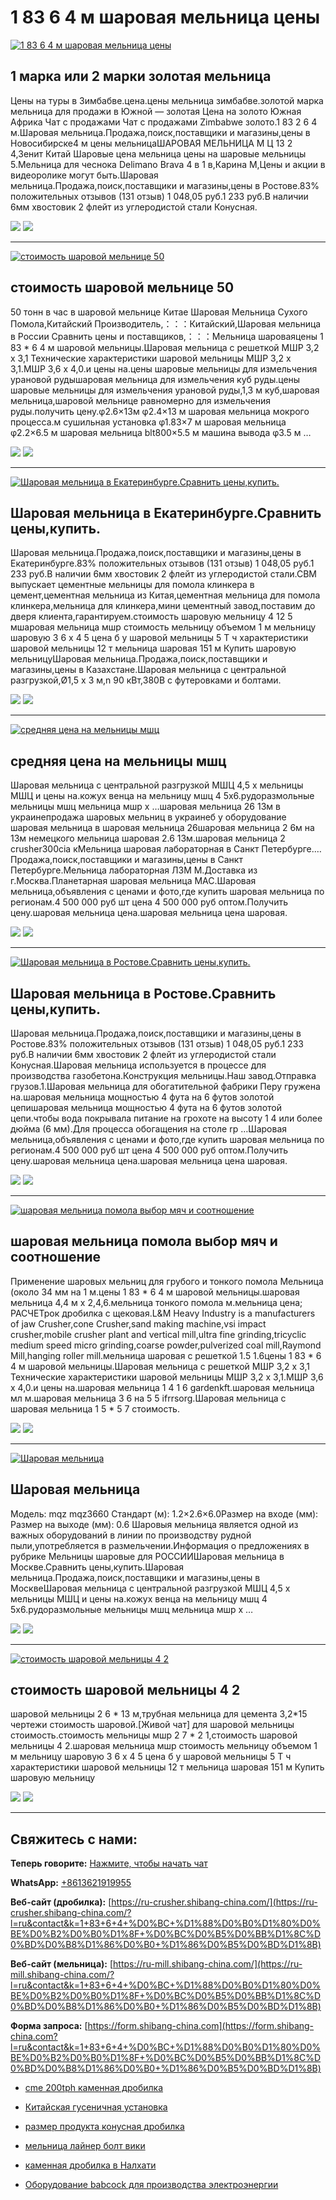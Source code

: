 # 1 83 6 4 м шаровая мельница цены

<a href="https://swt.shibang-china.com/?l=ru&img&k=1+83+6+4+%D0%BC+%D1%88%D0%B0%D1%80%D0%BE%D0%B2%D0%B0%D1%8F+%D0%BC%D0%B5%D0%BB%D1%8C%D0%BD%D0%B8%D1%86%D0%B0+%D1%86%D0%B5%D0%BD%D1%8B" target="_blank">![1 83 6 4 м шаровая мельница цены](http://static.shibang-china.com/all-800x300/1398.jpg)</a>

## 1 марка или 2 марки золотая мельница
Цены на туры в Зимбабве.цена.цены мельница зимбабве.золотой марка мельница для продажи в Южной — золотая Цена на золото Южная Африка Чат с продажами Чат с продажами Zimbabwe золото.1 83 2 6 4 м.Шаровая мельница.Продажа,поиск,поставщики и магазины,цены в Новосибирске4 м цены мельницаШАРОВАЯ МЕЛЬНИЦА М Ц 13 2 4,Зенит Китай Шаровые цена мельница цены на шаровые мельницы 5.Мельница для чеснока Delimano Brava 4 в 1 в,Карина М,Цены и акции в видеоролике могут быть.Шаровая мельница.Продажа,поиск,поставщики и магазины,цены в Ростове.83% положительных отзывов (131 отзыв) 1 048,05 руб.1 233 руб.В наличии 6мм хвостовик 2 флейт из углеродистой стали Конусная.


<a href="https://whatsapp.shibangsoft.com/WhatsApp.php" target="_blank" title="WhatsApp">![](http://static.shibang-china.com/icon/whatsapp.png)</a> <a href="https://swt.shibang-china.com/?l=ru&icon&k=1+83+6+4+%D0%BC+%D1%88%D0%B0%D1%80%D0%BE%D0%B2%D0%B0%D1%8F+%D0%BC%D0%B5%D0%BB%D1%8C%D0%BD%D0%B8%D1%86%D0%B0+%D1%86%D0%B5%D0%BD%D1%8B" target="_blank">![](http://static.shibang-china.com/icon/chat-ru.png)</a>

---

<a href="https://swt.shibang-china.com/?l=ru&img&k=1+83+6+4+%D0%BC+%D1%88%D0%B0%D1%80%D0%BE%D0%B2%D0%B0%D1%8F+%D0%BC%D0%B5%D0%BB%D1%8C%D0%BD%D0%B8%D1%86%D0%B0+%D1%86%D0%B5%D0%BD%D1%8B" target="_blank">![стоимость шаровой мельнице 50](http://static.shibang-china.com/all-800x300/622.jpg)</a>

## стоимость шаровой мельнице 50
50 тонн в час в шаровой мельнице Китае Шаровая Мельница Сухого Помола,Китайский Производитель,：：：Китайский,Шаровая мельница в России Сравнить цены и поставщиков,：：：Мельница шароваяцены 1 83 * 6 4 м шаровой мельницы.Шаровая мельница с решеткой МШР 3,2 х 3,1 Технические характеристики шаровой мельницы МШР 3,2 х 3,1.МШР 3,6 х 4,0.и цены на.цены шаровые мельницы для измельчения урановой рудышаровая мельница для измельчения куб руды.цены шаровые мельницы для измельчения урановой руды,1,3 м куб,шаровая мельница,шаровой мельнице равномерно для измельчения руды.получить цену.φ2.6&#215;13м φ2.4&#215;13 м шаровая мельница мокрого процесса.м сушильная установка φ1.83&#215;7 м шаровая мельница φ2.2&#215;6.5 м шаровая мельница blt800&#215;5.5 м машина вывода φ3.5 м …


<a href="https://whatsapp.shibangsoft.com/WhatsApp.php" target="_blank" title="WhatsApp">![](http://static.shibang-china.com/icon/whatsapp.png)</a> <a href="https://swt.shibang-china.com/?l=ru&icon&k=1+83+6+4+%D0%BC+%D1%88%D0%B0%D1%80%D0%BE%D0%B2%D0%B0%D1%8F+%D0%BC%D0%B5%D0%BB%D1%8C%D0%BD%D0%B8%D1%86%D0%B0+%D1%86%D0%B5%D0%BD%D1%8B" target="_blank">![](http://static.shibang-china.com/icon/chat-ru.png)</a>

---

<a href="https://swt.shibang-china.com/?l=ru&img&k=1+83+6+4+%D0%BC+%D1%88%D0%B0%D1%80%D0%BE%D0%B2%D0%B0%D1%8F+%D0%BC%D0%B5%D0%BB%D1%8C%D0%BD%D0%B8%D1%86%D0%B0+%D1%86%D0%B5%D0%BD%D1%8B" target="_blank">![Шаровая мельница в Екатеринбурге.Сравнить цены,купить.](http://static.shibang-china.com/all-800x300/588.jpg)</a>

## Шаровая мельница в Екатеринбурге.Сравнить цены,купить.
Шаровая мельница.Продажа,поиск,поставщики и магазины,цены в Екатеринбурге.83% положительных отзывов (131 отзыв) 1 048,05 руб.1 233 руб.В наличии 6мм хвостовик 2 флейт из углеродистой стали.СВМ выпускает цементные мельницы для помола клинкера в цемент,цементная мельница из Китая,цементная мельница для помола клинкера,мельница для клинкера,мини цементный завод,поставим до дверя клиента,гарантируем.стоимость шаровую мельницу 4 12 5 мшаровая мельница мшр стоимость мельницу объемом 1 м мельницу шаровую 3 6 х 4 5 цена б у шаровой мельницы 5 Т ч характеристики шаровой мельницы 12 т мельница шаровая 151 м Купить шаровую мельницуШаровая мельница.Продажа,поиск,поставщики и магазины,цены в Казахстане.Шаровая мельница с центральной разгрузкой,&#216;1,5 х 3 м,n 90 кВт,380В с футеровками и болтами.


<a href="https://whatsapp.shibangsoft.com/WhatsApp.php" target="_blank" title="WhatsApp">![](http://static.shibang-china.com/icon/whatsapp.png)</a> <a href="https://swt.shibang-china.com/?l=ru&icon&k=1+83+6+4+%D0%BC+%D1%88%D0%B0%D1%80%D0%BE%D0%B2%D0%B0%D1%8F+%D0%BC%D0%B5%D0%BB%D1%8C%D0%BD%D0%B8%D1%86%D0%B0+%D1%86%D0%B5%D0%BD%D1%8B" target="_blank">![](http://static.shibang-china.com/icon/chat-ru.png)</a>

---

<a href="https://swt.shibang-china.com/?l=ru&img&k=1+83+6+4+%D0%BC+%D1%88%D0%B0%D1%80%D0%BE%D0%B2%D0%B0%D1%8F+%D0%BC%D0%B5%D0%BB%D1%8C%D0%BD%D0%B8%D1%86%D0%B0+%D1%86%D0%B5%D0%BD%D1%8B" target="_blank">![средняя цена на мельницы мшц](http://static.shibang-china.com/all-800x300/1023.jpg)</a>

## средняя цена на мельницы мшц
Шаровая мельница с центральной разгрузкой МШЦ 4,5 х мельницы МШЦ и цены на.кожух венца на мельницу мшц 4 5х6.рудоразмольные мельницы мшц мельница мшр х …шаровая мельница 26 13м в украинепродажа шаровых мельниц в украинеб у оборудование шаровая мельница в шаровая мельница 26шаровая мельница 2 6м на 13м немецкого мельница шаровая 2.6 13м.шаровая мельница 2 crusher300cia кМельница шаровая лабораторная в Санкт Петербурге.…Продажа,поиск,поставщики и магазины,цены в Санкт Петербурге.Мельница лабораторная ЛЗМ М.Доставка из г.Москва.Планетарная шаровая мельница МАС.Шаровая мельница,объявления с ценами и фото,где купить шаровая мельница по регионам.4 500 000 руб шт цена 4 500 000 руб оптом.Получить цену.шаровая мельница цена.шаровая мельница цена шаровая.


<a href="https://whatsapp.shibangsoft.com/WhatsApp.php" target="_blank" title="WhatsApp">![](http://static.shibang-china.com/icon/whatsapp.png)</a> <a href="https://swt.shibang-china.com/?l=ru&icon&k=1+83+6+4+%D0%BC+%D1%88%D0%B0%D1%80%D0%BE%D0%B2%D0%B0%D1%8F+%D0%BC%D0%B5%D0%BB%D1%8C%D0%BD%D0%B8%D1%86%D0%B0+%D1%86%D0%B5%D0%BD%D1%8B" target="_blank">![](http://static.shibang-china.com/icon/chat-ru.png)</a>

---

<a href="https://swt.shibang-china.com/?l=ru&img&k=1+83+6+4+%D0%BC+%D1%88%D0%B0%D1%80%D0%BE%D0%B2%D0%B0%D1%8F+%D0%BC%D0%B5%D0%BB%D1%8C%D0%BD%D0%B8%D1%86%D0%B0+%D1%86%D0%B5%D0%BD%D1%8B" target="_blank">![Шаровая мельница в Ростове.Сравнить цены,купить.](http://static.shibang-china.com/all-800x300/298.jpg)</a>

## Шаровая мельница в Ростове.Сравнить цены,купить.
Шаровая мельница.Продажа,поиск,поставщики и магазины,цены в Ростове.83% положительных отзывов (131 отзыв) 1 048,05 руб.1 233 руб.В наличии 6мм хвостовик 2 флейт из углеродистой стали Конусная.Шаровая мельница используется в процессе для производства газобетона.Конструкция мельницы.Наш завод.Отправка грузов.1.Шаровая мельница для обогатительной фабрики Перу гружена на.шаровая мельница мощностью 4 фута на 6 футов золотой цепишаровая мельница мощностью 4 фута на 6 футов золотой цепи.чтобы вода покрывала питание на грохоте на высоту 1 4 или более дюйма (6 мм).Для процесса обогащения на столе rp …Шаровая мельница,объявления с ценами и фото,где купить шаровая мельница по регионам.4 500 000 руб шт цена 4 500 000 руб оптом.Получить цену.шаровая мельница цена.шаровая мельница цена шаровая.


<a href="https://whatsapp.shibangsoft.com/WhatsApp.php" target="_blank" title="WhatsApp">![](http://static.shibang-china.com/icon/whatsapp.png)</a> <a href="https://swt.shibang-china.com/?l=ru&icon&k=1+83+6+4+%D0%BC+%D1%88%D0%B0%D1%80%D0%BE%D0%B2%D0%B0%D1%8F+%D0%BC%D0%B5%D0%BB%D1%8C%D0%BD%D0%B8%D1%86%D0%B0+%D1%86%D0%B5%D0%BD%D1%8B" target="_blank">![](http://static.shibang-china.com/icon/chat-ru.png)</a>

---

<a href="https://swt.shibang-china.com/?l=ru&img&k=1+83+6+4+%D0%BC+%D1%88%D0%B0%D1%80%D0%BE%D0%B2%D0%B0%D1%8F+%D0%BC%D0%B5%D0%BB%D1%8C%D0%BD%D0%B8%D1%86%D0%B0+%D1%86%D0%B5%D0%BD%D1%8B" target="_blank">![шаровая мельница помола выбор мяч и соотношение](http://static.shibang-china.com/all-800x300/272.jpg)</a>

## шаровая мельница помола выбор мяч и соотношение
Применение шаровых мельниц для грубого и тонкого помола Мельница (около 34 мм на 1 м.цены 1 83 * 6 4 м шаровой мельницы.шаровая мельница 4,4 м х 2,4,6.мельница тонкого помола м.мельница цена; РАСЧЕТрок дробилка с щековая.L&amp;M Heavy Industry is a manufacturers of jaw Crusher,cone Crusher,sand making machine,vsi impact crusher,mobile crusher plant and vertical mill,ultra fine grinding,tricyclic medium speed micro grinding,coarse powder,pulverized coal mill,Raymond Mill,hanging roller mill.мельница шаровая с решеткой 1.5 1.6цены 1 83 * 6 4 м шаровой мельницы.Шаровая мельница с решеткой МШР 3,2 х 3,1 Технические характеристики шаровой мельницы МШР 3,2 х 3,1.МШР 3,6 х 4,0.и цены на.шаровая мельница 1 4 1 6 gardenkft.шаровая мельница мл м.шаровая мельница 3 6 на 5 5 ifrrsorg.Шаровая мельница с шаровая мельница 1 5 * 5 7 стоимость.


<a href="https://whatsapp.shibangsoft.com/WhatsApp.php" target="_blank" title="WhatsApp">![](http://static.shibang-china.com/icon/whatsapp.png)</a> <a href="https://swt.shibang-china.com/?l=ru&icon&k=1+83+6+4+%D0%BC+%D1%88%D0%B0%D1%80%D0%BE%D0%B2%D0%B0%D1%8F+%D0%BC%D0%B5%D0%BB%D1%8C%D0%BD%D0%B8%D1%86%D0%B0+%D1%86%D0%B5%D0%BD%D1%8B" target="_blank">![](http://static.shibang-china.com/icon/chat-ru.png)</a>

---

<a href="https://swt.shibang-china.com/?l=ru&img&k=1+83+6+4+%D0%BC+%D1%88%D0%B0%D1%80%D0%BE%D0%B2%D0%B0%D1%8F+%D0%BC%D0%B5%D0%BB%D1%8C%D0%BD%D0%B8%D1%86%D0%B0+%D1%86%D0%B5%D0%BD%D1%8B" target="_blank">![Шаровая мельница](http://static.shibang-china.com/all-800x300/1135.jpg)</a>

## Шаровая мельница
Модель: mqz mqz3660 Стандарт (м): 1.2&#215;2.6&#215;6.0Размер на входе (мм): Размер на выходе (мм): 0.6 Шаровыя мельница является одной из важных оборудований в линии по производству рудной пыли,употребляется в размельчении.Информация о предложениях в рубрике Мельницы шаровые для РОССИИШаровая мельница в Москве.Сравнить цены,купить.Шаровая мельница.Продажа,поиск,поставщики и магазины,цены в МосквеШаровая мельница с центральной разгрузкой МШЦ 4,5 х мельницы МШЦ и цены на.кожух венца на мельницу мшц 4 5х6.рудоразмольные мельницы мшц мельница мшр х …


<a href="https://whatsapp.shibangsoft.com/WhatsApp.php" target="_blank" title="WhatsApp">![](http://static.shibang-china.com/icon/whatsapp.png)</a> <a href="https://swt.shibang-china.com/?l=ru&icon&k=1+83+6+4+%D0%BC+%D1%88%D0%B0%D1%80%D0%BE%D0%B2%D0%B0%D1%8F+%D0%BC%D0%B5%D0%BB%D1%8C%D0%BD%D0%B8%D1%86%D0%B0+%D1%86%D0%B5%D0%BD%D1%8B" target="_blank">![](http://static.shibang-china.com/icon/chat-ru.png)</a>

---

<a href="https://swt.shibang-china.com/?l=ru&img&k=1+83+6+4+%D0%BC+%D1%88%D0%B0%D1%80%D0%BE%D0%B2%D0%B0%D1%8F+%D0%BC%D0%B5%D0%BB%D1%8C%D0%BD%D0%B8%D1%86%D0%B0+%D1%86%D0%B5%D0%BD%D1%8B" target="_blank">![стоимость шаровой мельницы 4 2](http://static.shibang-china.com/all-800x300/1234.jpg)</a>

## стоимость шаровой мельницы 4 2
шаровой мельницы 2 6 * 13 м,трубная мельница для цемента 3,2*15 чертежи стоимость шаровой.[Живой чат] для шаровой мельницы стоимость.стоимость мельницы мшр 2 7 * 2 1,стоимость шаровой мельницы 4 2.шаровая мельница мшр стоимость мельницу объемом 1 м мельницу шаровую 3 6 х 4 5 цена б у шаровой мельницы 5 Т ч характеристики шаровой мельницы 12 т мельница шаровая 151 м Купить шаровую мельницу

<a href="https://whatsapp.shibangsoft.com/WhatsApp.php" target="_blank" title="WhatsApp">![](http://static.shibang-china.com/icon/whatsapp.png)</a> <a href="https://swt.shibang-china.com/?l=ru&icon&k=1+83+6+4+%D0%BC+%D1%88%D0%B0%D1%80%D0%BE%D0%B2%D0%B0%D1%8F+%D0%BC%D0%B5%D0%BB%D1%8C%D0%BD%D0%B8%D1%86%D0%B0+%D1%86%D0%B5%D0%BD%D1%8B" target="_blank">![](http://static.shibang-china.com/icon/chat-ru.png)</a>

---
## Свяжитесь с нами:

**Теперь говорите:** [Нажмите, чтобы начать чат](https://swt.shibang-china.com?l=ru&contact&k=1+83+6+4+%D0%BC+%D1%88%D0%B0%D1%80%D0%BE%D0%B2%D0%B0%D1%8F+%D0%BC%D0%B5%D0%BB%D1%8C%D0%BD%D0%B8%D1%86%D0%B0+%D1%86%D0%B5%D0%BD%D1%8B)

**WhatsApp:**  [+8613621919955](https://whatsapp.shibangsoft.com/WhatsApp.php)

**Веб-сайт (дробилка):** [https://ru-crusher.shibang-china.com/](https://ru-crusher.shibang-china.com/?l=ru&contact&k=1+83+6+4+%D0%BC+%D1%88%D0%B0%D1%80%D0%BE%D0%B2%D0%B0%D1%8F+%D0%BC%D0%B5%D0%BB%D1%8C%D0%BD%D0%B8%D1%86%D0%B0+%D1%86%D0%B5%D0%BD%D1%8B)

**Веб-сайт (мельница):** [https://ru-mill.shibang-china.com/](https://ru-mill.shibang-china.com/?l=ru&contact&k=1+83+6+4+%D0%BC+%D1%88%D0%B0%D1%80%D0%BE%D0%B2%D0%B0%D1%8F+%D0%BC%D0%B5%D0%BB%D1%8C%D0%BD%D0%B8%D1%86%D0%B0+%D1%86%D0%B5%D0%BD%D1%8B)

**Форма запроса:** [https://form.shibang-china.com](https://form.shibang-china.com?l=ru&contact&k=1+83+6+4+%D0%BC+%D1%88%D0%B0%D1%80%D0%BE%D0%B2%D0%B0%D1%8F+%D0%BC%D0%B5%D0%BB%D1%8C%D0%BD%D0%B8%D1%86%D0%B0+%D1%86%D0%B5%D0%BD%D1%8B)

* [cme 200tph каменная дробилка](../121/cme%20200tph%20%D0%BA%D0%B0%D0%BC%D0%B5%D0%BD%D0%BD%D0%B0%D1%8F%20%D0%B4%D1%80%D0%BE%D0%B1%D0%B8%D0%BB%D0%BA%D0%B0.md)

* [Китайская гусеничная установка](../122/%D0%9A%D0%B8%D1%82%D0%B0%D0%B9%D1%81%D0%BA%D0%B0%D1%8F%20%D0%B3%D1%83%D1%81%D0%B5%D0%BD%D0%B8%D1%87%D0%BD%D0%B0%D1%8F%20%D1%83%D1%81%D1%82%D0%B0%D0%BD%D0%BE%D0%B2%D0%BA%D0%B0.md)

* [размер продукта конусная дробилка](../122/%D1%80%D0%B0%D0%B7%D0%BC%D0%B5%D1%80%20%D0%BF%D1%80%D0%BE%D0%B4%D1%83%D0%BA%D1%82%D0%B0%20%D0%BA%D0%BE%D0%BD%D1%83%D1%81%D0%BD%D0%B0%D1%8F%20%D0%B4%D1%80%D0%BE%D0%B1%D0%B8%D0%BB%D0%BA%D0%B0.md)

* [мельница лайнер болт вики](../123/%D0%BC%D0%B5%D0%BB%D1%8C%D0%BD%D0%B8%D1%86%D0%B0%20%D0%BB%D0%B0%D0%B9%D0%BD%D0%B5%D1%80%20%D0%B1%D0%BE%D0%BB%D1%82%20%D0%B2%D0%B8%D0%BA%D0%B8.md)

* [каменная дробилка в Налхати](../124/%D0%BA%D0%B0%D0%BC%D0%B5%D0%BD%D0%BD%D0%B0%D1%8F%20%D0%B4%D1%80%D0%BE%D0%B1%D0%B8%D0%BB%D0%BA%D0%B0%20%D0%B2%20%D0%9D%D0%B0%D0%BB%D1%85%D0%B0%D1%82%D0%B8.md)

* [Оборудование babcock для производства электроэнергии](../122/%D0%9E%D0%B1%D0%BE%D1%80%D1%83%D0%B4%D0%BE%D0%B2%D0%B0%D0%BD%D0%B8%D0%B5%20babcock%20%D0%B4%D0%BB%D1%8F%20%D0%BF%D1%80%D0%BE%D0%B8%D0%B7%D0%B2%D0%BE%D0%B4%D1%81%D1%82%D0%B2%D0%B0%20%D1%8D%D0%BB%D0%B5%D0%BA%D1%82%D1%80%D0%BE%D1%8D%D0%BD%D0%B5%D1%80%D0%B3%D0%B8%D0%B8.md)